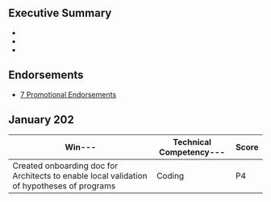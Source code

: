 ## Executive Summary
*
*
*

## Endorsements
* [7 Promotional Endorsements]()


## January 202
|Win--- | Technical Competency--- | Score |
|---      |---                       |---             
|Created onboarding doc for Architects to enable local validation of hypotheses of programs | Coding | P4             
